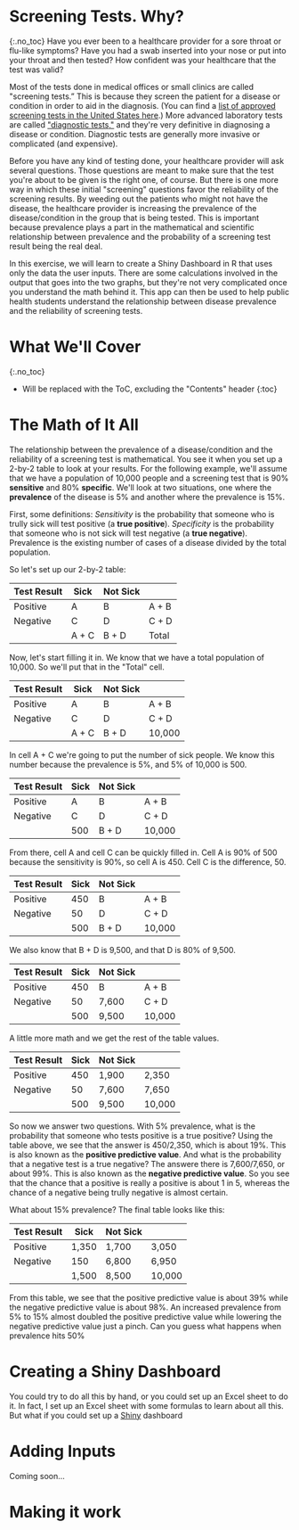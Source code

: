 # Screening Tests. Why?
{:.no_toc}
Have you ever been to a healthcare provider for a sore throat or flu-like symptoms? Have you had a swab inserted into your nose or put into your throat and then tested? How confident was your healthcare that the test was valid?

Most of the tests done in medical offices or small clinics are called "screening tests.” This is because they screen the patient for a disease or condition in order to aid in the diagnosis. (You can find a [list of approved screening tests in the United States here](https://www.cms.gov/Regulations-and-Guidance/Legislation/CLIA/downloads/waivetbl.pdf).) More advanced laboratory tests are called ["diagnostic tests,"](https://medlineplus.gov/diagnostictests.html) and they're very definitive in diagnosing a disease or condition. Diagnostic tests are generally more invasive or complicated (and expensive).

Before you have any kind of testing done, your healthcare provider will ask several questions. Those questions are meant to make sure that the test you're about to be given is the right one, of course. But there is one more way in which these initial "screening" questions favor the reliability of the screening results. By weeding out the patients who might not have the disease, the healthcare provider is increasing the prevalence of the disease/condition in the group that is being tested. This is important because prevalence plays a part in the mathematical and scientific relationship between prevalence and the probability of a screening test result being the real deal.

In this exercise, we will learn to create a Shiny Dashboard in R that uses only the data the user inputs. There are some calculations involved in the output that goes into the two graphs, but they're not very complicated once you understand the math behind it. This app can then be used to help public health students understand the relationship between disease prevalence and the reliability of screening tests.

# What We'll Cover
{:.no_toc}

* Will be replaced with the ToC, excluding the "Contents" header
{:toc}

# The Math of It All
The relationship between the prevalence of a disease/condition and the reliability of a screening test is mathematical. You see it when you set up a 2-by-2 table to look at your results. For the following example, we'll assume that we have a population of 10,000 people and a screening test that is 90% **sensitive** and 80% **specific**. We'll look at two situations, one where the **prevalence** of the disease is 5% and another where the prevalence is 15%.

First, some definitions:
*Sensitivity* is the probability that someone who is trully sick will test positive (a **true positive**). *Specificity* is the probability that someone who is not sick will test negative (a **true negative**). Prevalence is the existing number of cases of a disease divided by the total population.

So let's set up our 2-by-2 table:

| Test Result | Sick  | Not Sick |       |
|-------------|-------|----------|-------|
| Positive    |   A   |     B    | A + B |
| Negative    |   C   |     D    | C + D |
|             | A + C |   B + D  | Total |

Now, let's start filling it in. We know that we have a total population of 10,000. So we'll put that in the "Total" cell.

| Test Result | Sick  | Not Sick |        |
|-------------|-------|----------|--------|
| Positive    |   A   |     B    |  A + B |
| Negative    |   C   |     D    |  C + D |
|             | A + C |   B + D  | 10,000 |

In cell A + C we're going to put the number of sick people. We know this number because the prevalence is 5%, and 5% of 10,000 is 500.

| Test Result | Sick | Not Sick |        |
|-------------|------|----------|--------|
| Positive    |   A  |     B    |  A + B |
| Negative    |   C  |     D    |  C + D |
|             |  500 |   B + D  | 10,000 |

From there, cell A and cell C can be quickly filled in. Cell A is 90% of 500 because the sensitivity is 90%, so cell A is 450. Cell C is the difference, 50.

| Test Result | Sick | Not Sick |        |
|-------------|------|----------|--------|
| Positive    |  450 |     B    |  A + B |
| Negative    |  50  |     D    |  C + D |
|             |  500 |   B + D  | 10,000 |

We also know that B + D is 9,500, and that D is 80% of 9,500.

| Test Result | Sick | Not Sick |        |
|-------------|------|----------|--------|
| Positive    |  450 |     B    |  A + B |
| Negative    |  50  |   7,600  |  C + D |
|             |  500 |   9,500  | 10,000 |

A little more math and we get the rest of the table values.

| Test Result | Sick | Not Sick |        |
|-------------|------|----------|--------|
| Positive    |  450 |   1,900  |  2,350 |
| Negative    |  50  |   7,600  |  7,650 |
|             |  500 |   9,500  | 10,000 |

So now we answer two questions. With 5% prevalence, what is the probability that someone who tests positive is a true positive? Using the table above, we see that the answer is 450/2,350, which is about 19%. This is also known as the **positive predictive value**. And what is the probability that a negative test is a true negative? The answere there is 7,600/7,650, or about 99%. This is also known as the **negative predictive value**. So you see that the chance that a positive is really a positive is about 1 in 5, whereas the chance of a negative being trully negative is almost certain.

What about 15% prevalence? The final table looks like this:

| Test Result | Sick  | Not Sick |        |
|-------------|-------|----------|--------|
| Positive    | 1,350 |   1,700  |  3,050 |
| Negative    |  150  |   6,800  |  6,950 |
|             | 1,500 |   8,500  | 10,000 |

From this table, we see that the positive predictive value is about 39% while the negative predictive value is about 98%. An increased prevalence from 5% to 15% almost doubled the positive predictive value while lowering the negative predictive value just a pinch. Can you guess what happens when prevalence hits 50%

# Creating a Shiny Dashboard
You could try to do all this by hand, or you could set up an Excel sheet to do it. In fact, I set up an Excel sheet with some formulas to learn about all this. But what if you could set up a [Shiny](https://shiny.rstudio.com/) dashboard  

# Adding Inputs
Coming soon...

# Making it work

